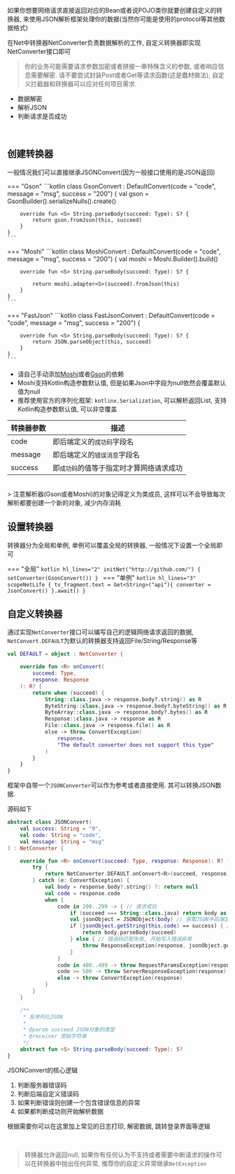 如果你想要网络请求直接返回对应的Bean或者说POJO类你就要创建自定义的转换器, 来使用JSON解析框架处理你的数据(当然你可能是使用的protocol等其他数据格式)

在Net中转换器NetConverter负责数据解析的工作, 自定义转换器即实现NetConverter接口即可

> 你的业务可能需要请求参数加密或者拼接一串特殊含义的参数, 或者响应信息需要解密. 请不要尝试封装Post或者Get等请求函数(这是蠢材做法), 自定义拦截器和转换器可以应对任何项目需求.

- 数据解密
- 解析JSON
- 判断请求是否成功

<br>

## 创建转换器

一般情况我们可以直接继承JSONConvert(因为一般接口使用的是JSON返回)

=== "Gson"
    ```kotlin
    class GsonConvert : DefaultConvert(code = "code", message = "msg", success = "200") {
        val gson = GsonBuilder().serializeNulls().create()

        override fun <S> String.parseBody(succeed: Type): S? {
            return gson.fromJson(this, succeed)
        }
    }
    ```
=== "Moshi"
    ```kotlin
    class MoshiConvert : DefaultConvert(code = "code", message = "msg", success = "200") {
        val moshi = Moshi.Builder().build()

        override fun <S> String.parseBody(succeed: Type): S? {

            return moshi.adapter<S>(succeed).fromJson(this)
        }
    }
    ```
=== "FastJson"
    ```kotlin
    class FastJsonConvert : DefaultConvert(code = "code", message = "msg", success = "200") {

        override fun <S> String.parseBody(succeed: Type): S? {
            return JSON.parseObject(this, succeed)
        }
    }
    ```

- 请自己手动添加[Moshi](https://github.com/square/moshi)或者[Gson](https://github.com/google/gson)的依赖
- Moshi支持Kotlin构造参数默认值, 但是如果Json中字段为null依然会覆盖默认值为null
- 推荐使用官方的序列化框架: `kotlinx.Serialization`, 可以解析返回List, 支持Kotlin构造参数默认值, 可以非空覆盖

| 转换器参数 | 描述 |
|-|-|
| code | 即后端定义的`成功码`字段名 |
| message | 即后端定义的`错误消息`字段名 |
| success | 即`成功码`的值等于指定时才算网络请求成功 |

<br>
> 注意解析器(Gson或者Moshi)的对象记得定义为类成员, 这样可以不会导致每次解析都要创建一个新的对象, 减少内存消耗

<br>

## 设置转换器
转换器分为全局和单例, 单例可以覆盖全局的转换器, 一般情况下设置一个全局即可

=== "全局"
    ```kotlin hl_lines="2"
    initNet("http://github.com/") {
        setConverter(GsonConvert())
    }
    ```
=== "单例"
    ```kotlin hl_lines="3"
    scopeNetLife {
        tv_fragment.text = Get<String>("api"){
            converter = JsonConvert()
        }.await()
    }
    ```


## 自定义转换器

通过实现`NetConverter`接口可以编写自己的逻辑网络请求返回的数据, `NetConvert.DEFAULT`为默认的转换器支持返回File/String/Response等

```kotlin
val DEFAULT = object : NetConverter {

    override fun <R> onConvert(
        succeed: Type,
        response: Response
    ): R? {
        return when (succeed) {
            String::class.java -> response.body?.string() as R
            ByteString::class.java -> response.body?.byteString() as R
            ByteArray::class.java -> response.body?.bytes() as R
            Response::class.java -> response as R
            File::class.java -> response.file() as R
            else -> throw ConvertException(
                response,
                "The default converter does not support this type"
            )
        }
    }
}
```

框架中自带一个`JSONConverter`可以作为参考或者直接使用. 其可以转换JSON数据.

源码如下
```kotlin
abstract class JSONConvert(
    val success: String = "0",
    val code: String = "code",
    val message: String = "msg"
) : NetConverter {

    override fun <R> onConvert(succeed: Type, response: Response): R? {
        try {
            return NetConverter.DEFAULT.onConvert<R>(succeed, response)
        } catch (e: ConvertException) {
            val body = response.body?.string() ?: return null
            val code = response.code
            when {
                code in 200..299 -> { // 请求成功
                    if (succeed === String::class.java) return body as R
                    val jsonObject = JSONObject(body) // 获取JSON中后端定义的错误码和错误信息
                    if (jsonObject.getString(this.code) == success) { // 对比后端自定义错误码
                        return body.parseBody(succeed)
                    } else { // 错误码匹配失败, 开始写入错误异常
                        throw ResponseException(response, jsonObject.getString(message))
                    }
                }
                code in 400..499 -> throw RequestParamsException(response) // 请求参数错误
                code >= 500 -> throw ServerResponseException(response) // 服务器异常错误
                else -> throw ConvertException(response)
            }
        }
    }

    /**
     * 反序列化JSON
     *
     * @param succeed JSON对象的类型
     * @receiver 原始字符串
     */
    abstract fun <S> String.parseBody(succeed: Type): S?
}
```

JSONConvert的核心逻辑

1. 判断服务器错误码
1. 判断后端自定义错误码
1. 如果判断错误则创建一个包含错误信息的异常
1. 如果都判断成功则开始解析数据

根据需要你可以在这里加上常见的日志打印, 解密数据, 跳转登录界面等逻辑

<br>

> 转换器允许返回null, 如果你有任何认为不支持或者需要中断请求的操作可以在转换器中抛出任何异常, 推荐你的自定义异常继承`NetException`